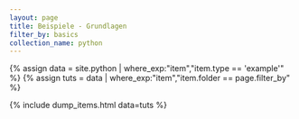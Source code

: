 ```yaml
---
layout: page
title: Beispiele - Grundlagen
filter_by: basics
collection_name: python
---
```



{% assign data = site.python | where_exp:"item","item.type == 'example'" %}
{% assign tuts = data | where_exp:"item","item.folder == page.filter_by" %}

{% include dump_items.html data=tuts %}
